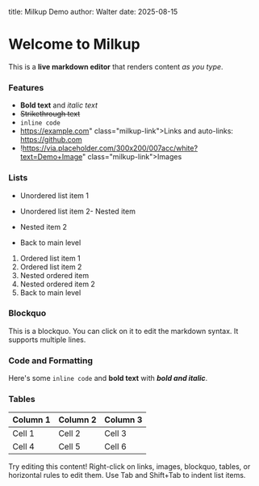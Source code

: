 title: Milkup Demo
author: Walter
date: 2025-08-15

# Welcome to Milkup

This is a **live markdown editor** that renders content *as you type*.

### Features

- **Bold text** and *italic text*
- ~~Strikethrough text~~
- `inline code`
- https://example.com" class="milkup-link">Links and auto-links: https://github.com
- !https://via.placeholder.com/300x200/007acc/white?text=Demo+Image" class="milkup-link">Images

### Lists

- Unordered list item 1
- Unordered list item 2- Nested item

- Nested item 2
- Back to main level

1. Ordered list item 1
2. Ordered list item 2
1. Nested ordered item
2. Nested ordered item 2
3. Back to main level

### Blockquo

This is a blockquo. You can click on it to edit the markdown syntax.
It supports multiple lines.

### Code and Formatting

Here's some `inline code` and **bold text** with ***bold and italic***.

### Tables

| Column 1 | Column 2 | Column 3 |
|----------|----------|----------|
| Cell 1   | Cell 2   | Cell 3   |
| Cell 4   | Cell 5   | Cell 6   |

Try editing this content! Right-click on links, images, blockquo, tables, or horizontal rules to edit them. Use Tab and Shift+Tab to indent list items.

